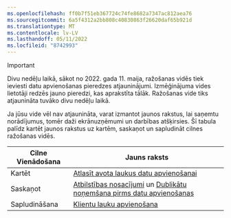 ```yaml
---
ms.openlocfilehash: ff0b7f51eb367724c74fe8682a7347ac812aea76
ms.sourcegitcommit: 6a5f4312a2bb808c40830863f26620daf65b921d
ms.translationtype: MT
ms.contentlocale: lv-LV
ms.lasthandoff: 05/11/2022
ms.locfileid: "8742993"
---
```

> [!IMPORTANT]
> Divu nedēļu laikā, sākot no 2022. gada 11. maija, ražošanas vidēs tiek ieviesti datu apvienošanas pieredzes atjauninājumi. Izmēģinājuma vides lietotāji redzēs jauno pieredzi, kas aprakstīta tālāk. Ražošanas vide tiks atjaunināta tuvāko divu nedēļu laikā.
>
> Ja jūsu vide vēl nav atjaunināta, varat izmantot jaunos rakstus, lai saņemtu norādījumus, tomēr daži ekrānuzņēmumi un darbības atšķirsies. Šī tabula palīdz kartēt jaunos rakstus uz kartēm, saskaņot un sapludināt cilnes ražošanas vidēs.
>
> Cilne Vienādošana  |Jauns raksts  |
> |---------|---------|
> |Kartēt     |  [Atlasīt avota laukus datu apvienošanai](../map-entities.md)       |
> |Saskaņot     | [Atbilstības nosacījumi](../match-entities.md) un [Dublikātu noņemšana pirms datu apvienošanas](../remove-duplicates.md)        |
> |Sapludināšana     |  [Klientu lauku apvienošana](../merge-entities.md)       |
 